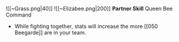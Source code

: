 
![[~Grass.png|40]]
![[~Elizabee.png|200]]
**Partner Skill**
Queen Bee Command
- While fighting together, stats will increase the more [[050 Beegarde]] are in your team.